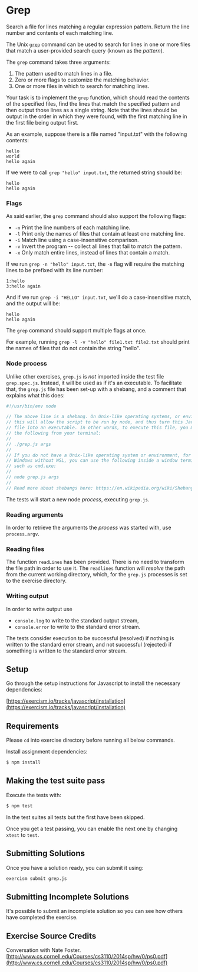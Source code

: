 # Grep

Search a file for lines matching a regular expression pattern. Return the line
number and contents of each matching line.

The Unix [`grep`](http://pubs.opengroup.org/onlinepubs/9699919799/utilities/grep.html) command can be used to search for lines in one or more files
that match a user-provided search query (known as the *pattern*).

The `grep` command takes three arguments:

1. The pattern used to match lines in a file.
2. Zero or more flags to customize the matching behavior.
3. One or more files in which to search for matching lines.

Your task is to implement the `grep` function, which should read the contents
of the specified files, find the lines that match the specified pattern
and then output those lines as a single string. Note that the lines should
be output in the order in which they were found, with the first matching line
in the first file being output first.

As an example, suppose there is a file named "input.txt" with the following contents:

```text
hello
world
hello again
```

If we were to call `grep "hello" input.txt`, the returned string should be:

```text
hello
hello again
```

### Flags

As said earlier, the `grep` command should also support the following flags:

- `-n` Print the line numbers of each matching line.
- `-l` Print only the names of files that contain at least one matching line.
- `-i` Match line using a case-insensitive comparison.
- `-v` Invert the program -- collect all lines that fail to match the pattern.
- `-x` Only match entire lines, instead of lines that contain a match.

If we run `grep -n "hello" input.txt`, the `-n` flag will require the matching
lines to be prefixed with its line number:

```text
1:hello
3:hello again
```

And if we run `grep -i "HELLO" input.txt`, we'll do a case-insensitive match,
and the output will be:

```text
hello
hello again
```

The `grep` command should support multiple flags at once.

For example, running `grep -l -v "hello" file1.txt file2.txt` should
print the names of files that do not contain the string "hello".

### Node process

Unlike other exercises, `grep.js` is _not_ imported inside the test file `grep.spec.js`. Instead, it will be used as if it's an executable. To facilitate that, the `grep.js` file has been set-up with a shebang, and a comment that explains what this does:

```javascript
#!/usr/bin/env node

// The above line is a shebang. On Unix-like operating systems, or environments,
// this will allow the script to be run by node, and thus turn this JavaScript
// file into an executable. In other words, to execute this file, you may run
// the following from your terminal:
//
// ./grep.js args
//
// If you do not have a Unix-like operating system or environment, for example
// Windows without WSL, you can use the following inside a window terminal,
// such as cmd.exe:
//
// node grep.js args
//
// Read more about shebangs here: https://en.wikipedia.org/wiki/Shebang_(Unix)
```

The tests will start a new node _process_, executing `grep.js`.

### Reading arguments

In order to retrieve the arguments the _process_ was started with, use `process.argv`.

### Reading files

The function `readLines` has been provided. There is no need to transform the file path in order to use it. The `readlines` function will _resolve_ the path from the current working directory, which, for the `grep.js` processes is set to the exercise directory.

### Writing output

In order to write output use

- `console.log` to write to the standard output stream,
- `console.error` to write to the standard error stream.

The tests consider execution to be successful (resolved) if nothing is written to the standard error stream, and not successful (rejected) if something is written to the standard error stream.


## Setup

Go through the setup instructions for Javascript to install the necessary
dependencies:

[https://exercism.io/tracks/javascript/installation](https://exercism.io/tracks/javascript/installation)

## Requirements

Please `cd` into exercise directory before running all below commands.

Install assignment dependencies:

```bash
$ npm install
```

## Making the test suite pass

Execute the tests with:

```bash
$ npm test
```

In the test suites all tests but the first have been skipped.

Once you get a test passing, you can enable the next one by changing `xtest` to
`test`.


## Submitting Solutions

Once you have a solution ready, you can submit it using:

```bash
exercism submit grep.js
```

## Submitting Incomplete Solutions

It's possible to submit an incomplete solution so you can see how others have
completed the exercise.

## Exercise Source Credits

Conversation with Nate Foster. [http://www.cs.cornell.edu/Courses/cs3110/2014sp/hw/0/ps0.pdf](http://www.cs.cornell.edu/Courses/cs3110/2014sp/hw/0/ps0.pdf)

